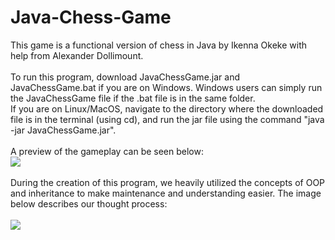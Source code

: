 # Java-Chess-Game
This game is a functional version of chess in Java by Ikenna Okeke with help from Alexander Dollimount.<br /><br />
To run this program, download JavaChessGame.jar and JavaChessGame.bat if you are on Windows. Windows users can simply run the JavaChessGame file if the .bat file is in the same folder.<br />If you are on Linux/MacOS, navigate to the directory where the downloaded file is in the terminal (using cd), and run the jar file using the command "java -jar JavaChessGame.jar".<br /><br />
A preview of the gameplay can be seen below:<br />
![](https://imgur.com/a/TOhMfTv.png)<br /><br />
During the creation of this program, we heavily utilized the concepts of OOP and inheritance to make maintenance and understanding easier. The image below describes our thought process:<br /><br />
![](https://imgur.com/a/61N10Wi.png)

